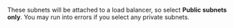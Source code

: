 


These subnets will be attached to a load balancer, so select **Public subnets only**. You may run into errors if you select any private subnets.